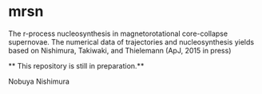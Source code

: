 # mrsn
The r-process nucleosynthesis in magnetorotational core-collapse supernovae. The numerical data of trajectories and nucleosynthesis yields based on Nishimura, Takiwaki, and Thielemann (ApJ, 2015 in press)

** This repository is still in preparation.**

Nobuya Nishimura
